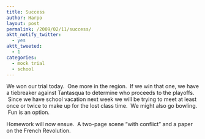 ```yaml
---
title: Success
author: Harpo
layout: post
permalink: /2009/02/11/success/
aktt_notify_twitter:
  - yes
aktt_tweeted:
  - 1
categories:
  - mock trial
  - school
---
```

We won our trial today.  One more in the region.  If we win that one, we have a tiebreaker against Tantasqua to determine who proceeds to the playoffs.  Since we have school vacation next week we will be trying to meet at least once or twice to make up for the lost class time.  We might also go bowling.  Fun is an option.

Homework will now ensue.  A two-page scene &#8220;with conflict&#8221; and a paper on the French Revolution.